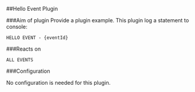 ##Hello Event Plugin

###Aim of plugin
Provide a plugin example. 
This plugin log a statement to console:
    
    HELLO EVENT - {eventId}

###Reacts on

```
ALL EVENTS
```

###Configuration

No configuration is needed for this plugin.
